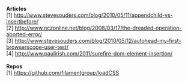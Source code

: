 <b>Articles</b><br>
[1] http://www.stevesouders.com/blog/2010/05/11/appendchild-vs-insertbefore/ <br>
[2] http://www.nczonline.net/blog/2008/03/17/the-dreaded-operation-aborted-error/ <br>
[3] http://www.stevesouders.com/blog/2010/05/12/autohead-my-first-browserscope-user-test/ <br>
[4] http://www.paulirish.com/2011/surefire-dom-element-insertion/ <br>
<br>
<b>Repos</b><br>
[1] https://github.com/filamentgroup/loadCSS
